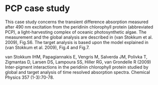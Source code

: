 # PCP case study
This case study concerns the transient difference absorption measured after 490 nm
excitation from the peridinin chlorophyll protein (abbreviated PCP), a light-harvesting
complex of oceanic photosynthetic algae. The measurement and the global analysis are described in (van Stokkum et al. 2009), Fig.S6. The target analysis is based upon the model explained in (van Stokkum et al. 2009), Fig.4 and Fig.7.

van Stokkum IHM, Papagiannakis E, Vengris M, Salverda JM, Polivka T, Zigmantas D, Larsen DS, Lampoura SS, Hiller RG, van Grondelle R (2009) Inter-pigment interactions in the peridinin chlorophyll protein studied by global and target analysis of time resolved absorption spectra. Chemical Physics 357 (1-3):70-78.
